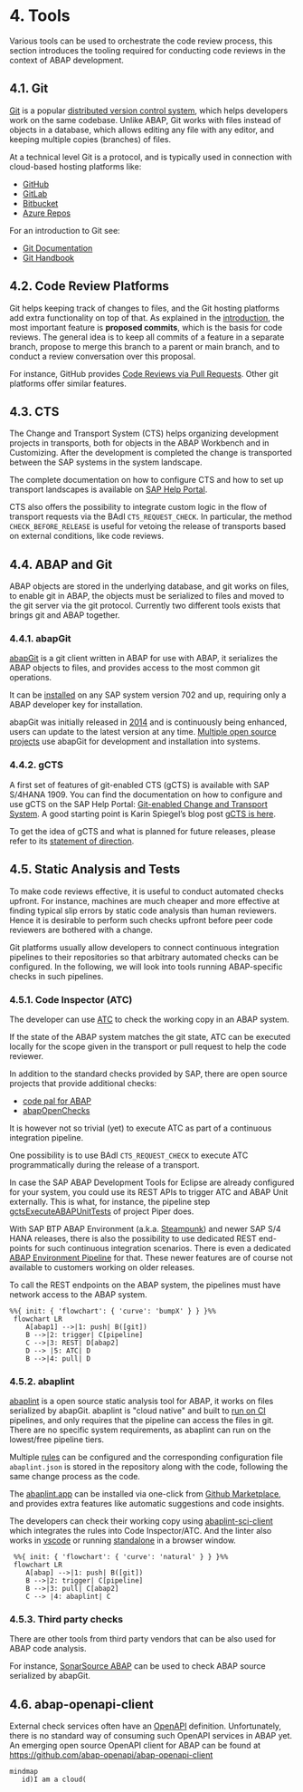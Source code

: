 # 4. Tools
Various tools can be used to orchestrate the code review process, this section introduces the tooling required for conducting code reviews in the context of ABAP development.

## 4.1. Git
[Git](https://en.wikipedia.org/wiki/Git) is a popular [distributed version control system](https://en.wikipedia.org/wiki/Distributed_version_control), which helps developers work on the same codebase. Unlike ABAP, Git works with files instead of objects in a database, which allows editing any file with
any editor, and keeping multiple copies (branches) of files.

At a technical level Git is a protocol, and is typically used in connection with cloud-based hosting platforms like:

* [GitHub](https://github.com)
* [GitLab](https://gitlab.com)
* [Bitbucket](https://bitbucket.com)
* [Azure Repos](https://azure.microsoft.com/en-us/services/devops/repos/)

For an introduction to Git see:

* [Git Documentation](https://git-scm.com/doc)
* [Git Handbook](https://docs.github.com/en/get-started/using-git/about-git)

## 4.2. Code Review Platforms
Git helps keeping track of changes to files, and the Git hosting platforms add extra functionality on top of that. As explained in the [introduction](/introduction), the most important feature is **proposed commits**, which is the basis for code reviews.
The general idea is to keep all commits of a feature in a separate branch, propose to merge this branch to a parent or main branch, and to conduct a review conversation over this proposal.

For instance, GitHub provides [Code Reviews via Pull Requests](https://github.com/features/code-review/). Other git platforms offer similar features.

## 4.3. CTS
The Change and Transport System (CTS) helps organizing development projects in transports, both for objects in the ABAP Workbench and in Customizing. After the development is completed the change is transported between the SAP systems in the system landscape.

The complete documentation on how to configure CTS and how to set up transport landscapes is available on  [SAP Help Portal](https://help.sap.com/viewer/4a368c163b08418890a406d413933ba7/201809.latest/en-US/48c4300fca5d581ce10000000a42189c.html).

CTS also offers the possibility to integrate custom logic in the flow of transport requests via the BAdI `CTS_REQUEST_CHECK`.
In particular, the method `CHECK_BEFORE_RELEASE` is useful for vetoing the release of transports based on external conditions, like code reviews.

## 4.4. ABAP and Git
ABAP objects are stored in the underlying database, and git works on files, to enable git in ABAP, the
objects must be serialized to files and moved to the git server via the git protocol. Currently two different
tools exists that brings git and ABAP together.

### 4.4.1. abapGit
[abapGit](https://abapGit.org) is a git client written in ABAP for use with ABAP, it serializes the ABAP objects to files, and provides access to the most common git operations.

It can be [installed](https://docs.abapgit.org/guide-install.html) on any SAP system version 702 and up, requiring only a ABAP developer key for installation.

abapGit was initially released in [2014](https://blogs.sap.com/2014/07/17/git-client-for-abap-alpha-release/) and is continuously being enhanced, users can update to the latest version at any time.
[Multiple open source projects](https://dotabap.org) use abapGit for development and installation into systems.

### 4.4.2. gCTS
A first set of features of git-enabled CTS (gCTS) is available with SAP S/4HANA 1909. You can find the documentation on how to configure and use gCTS on the SAP Help Portal: [Git-enabled Change and Transport System](https://help.sap.com/viewer/4a368c163b08418890a406d413933ba7/201909.000/en-US/f319b168e87e42149e25e13c08d002b9.html). A good starting point is Karin Spiegel’s blog post [gCTS is here](https://blogs.sap.com/2019/11/14/gcts-is-here/).

To get the idea of gCTS and what is planned for future releases, please refer to its [statement of direction](https://support.sap.com/content/dam/support/en_us/library/ssp/tools/Software-logistic-tools/Ideas_CI_ABAP_V3.pdf).

## 4.5. Static Analysis and Tests

To make code reviews effective, it is useful to conduct automated checks upfront. For instance, machines are much cheaper and more effective at finding typical slip errors by static code analysis than human reviewers. Hence it is desirable to perform such checks upfront before peer code reviewers are bothered with a change.

Git platforms usually allow developers to connect continuous integration pipelines to their repositories so that arbitrary automated checks can be configured.
In the following, we will look into tools running ABAP-specific checks in such pipelines.

### 4.5.1. Code Inspector (ATC)
The developer can use [ATC](https://help.sap.com/viewer/c238d694b825421f940829321ffa326a/7.51.7/en-US/4ec5711c6e391014adc9fffe4e204223.html) to check the working copy in an ABAP system.

If the state of the ABAP system matches the git state, ATC can be executed locally for the scope given in the transport or pull request to help the code reviewer.

In addition to the standard checks provided by SAP, there are open source projects that provide additional checks:

* [code pal for ABAP](https://github.com/SAP/code-pal-for-abap)
* [abapOpenChecks](https://abapopenchecks.org)

It is however not so trivial (yet) to execute ATC as part of a continuous integration pipeline.

One possibility is to use BAdI `CTS_REQUEST_CHECK` to execute ATC programmatically during the release of a transport.

In case the SAP ABAP Development Tools for Eclipse are already configured for your system, you could use its REST APIs to trigger ATC and ABAP Unit externally. This is what, for instance, the pipeline step [gctsExecuteABAPUnitTests](https://www.project-piper.io/steps/gctsExecuteABAPUnitTests/) of project Piper does.

With SAP BTP ABAP Environment (a.k.a. [Steampunk](https://blogs.sap.com/2019/08/20/its-steampunk-now/)) and newer SAP S/4 HANA releases, there is also the possibility to use dedicated REST end-points for such continuous integration scenarios. There is even a dedicated [ABAP Environment Pipeline](https://www.project-piper.io/pipelines/abapEnvironment/introduction/) for that.
These newer features are of course not available to customers working on older releases.

To call the REST endpoints on the ABAP system, the pipelines must have network access to the ABAP system.

```mermaid
%%{ init: { 'flowchart': { 'curve': 'bumpX' } } }%%
 flowchart LR 
    A[abap1] -->|1: push| B([git])
    B -->|2: trigger| C[pipeline]
    C -->|3: REST| D[abap2]
    D --> |5: ATC| D
    B -->|4: pull| D
 ```

### 4.5.2. abaplint
[abaplint](https://abaplint.org) is a open source static analysis tool for ABAP, it works on files serialized by abapGit.
abaplint is "cloud native" and built to [run on CI](https://github.com/abaplint/abaplint/blob/main/docs/ci/README.md) pipelines, and only requires that the pipeline can access the files in git. There are no specific system requirements, as abaplint can run on the lowest/free pipeline tiers.

Multiple [rules](https://rules.abaplint.org) can be configured and the corresponding configuration file  `abaplint.json` is stored in the repository along with the code, following the same change process as the code.

The [abaplint.app](https://abaplint.app) can be installed via one-click from [Github Marketplace](https://github.com/marketplace/abaplint), and provides extra features like automatic suggestions and code insights.

The developers can check their working copy using [abaplint-sci-client](https://github.com/abaplint/abaplint-sci-client) which integrates the rules into Code Inspector/ATC. And the linter also works in [vscode](https://marketplace.visualstudio.com/items?itemName=larshp.vscode-abaplint) or running [standalone](https://playground.abaplint.org) in a browser window.

```mermaid
 %%{ init: { 'flowchart': { 'curve': 'natural' } } }%%
 flowchart LR 
    A[abap] -->|1: push| B([git])
    B -->|2: trigger| C[pipeline]
    B -->|3: pull| C[abap2]
    C --> |4: abaplint| C
 ```

### 4.5.3. Third party checks

There are other tools from third party vendors that can be also used for ABAP code analysis. 

For instance, [SonarSource ABAP](https://rules.sonarsource.com/abap/) can be used to check ABAP source serialized by abapGit. 

## 4.6. abap-openapi-client

External check services often have an [OpenAPI](https://swagger.io/docs/specification/about/) definition. Unfortunately, there is no standard way of consuming such OpenAPI services in ABAP yet. An emerging open source OpenAPI client for ABAP can be found at https://github.com/abap-openapi/abap-openapi-client


 
 ```mermaid
mindmap
    id)I am a cloud(
 ```
    
